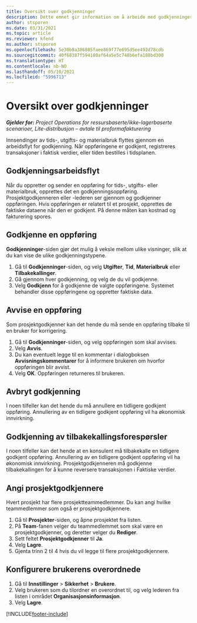 ```yaml
---
title: Oversikt over godkjenninger
description: Dette emnet gir information om å arbeide med godkjenninger i Project Operations.
author: stsporen
ms.date: 03/31/2021
ms.topic: article
ms.reviewer: kfend
ms.author: stsporen
ms.openlocfilehash: 5e30b8a386805faee869f77e695d5ee492d78cdb
ms.sourcegitcommit: 40f68387f594180af64a5e5c748b6efa188bd300
ms.translationtype: HT
ms.contentlocale: nb-NO
ms.lasthandoff: 05/10/2021
ms.locfileid: "5996713"
---
```

# <a name="approvals-overview"></a>Oversikt over godkjenninger

_**Gjelder for:** Project Operations for ressursbaserte/ikke-lagerbaserte scenarioer, Lite-distribusjon – avtale til proformafakturering_

Innsendinger av tids-, utgifts- og materialbruk flyttes gjennom en arbeidsflyt for godkjenning. Når oppføringene er godkjent, registreres transaksjoner i faktisk verdier, eller tiden bestilles i tidsplanen.

## <a name="approvals-workflow"></a>Godkjenningsarbeidsflyt
Når du oppretter og sender en oppføring for tids-, utgifts- eller materialbruk, opprettes det en godkjenningsoppføring. Prosjektgodkjenneren eller -lederen ser gjennom og godkjenner oppføringen. Hvis oppføringen er relatert til et prosjekt, opprettes de faktiske dataene når den er godkjent. På denne måten kan kostnad og fakturering spores.

## <a name="approve-an-entry"></a>Godkjenne en oppføring
**Godkjenninger**-siden gjør det mulig å veksle mellom ulike visninger, slik at du kan vise de ulike godkjenningstypene.
  
1. Gå til **Godkjenninger**-siden, og velg **Utgifter**, **Tid**, **Materialbruk** eller **Tilbakekallinger**.
2. Gå gjennom hver godkjenning, og velg de du vil godkjenne.
3. Velg **Godkjenn** for å godkjenne de valgte oppføringene.
Systemet behandler disse oppføringene og oppretter faktiske data.

## <a name="reject-an-entry"></a>Avvise en oppføring
Som prosjektgodkjenner kan det hende du må sende en oppføring tilbake til en bruker for korrigering.
  
1. Gå til **Godkjenninger**-siden, og velg oppføringen som skal avvises. 
2. Velg **Avvis**.
3. Du kan eventuelt legge til en kommentar i dialogboksen **Avvisningskommentarer** for å informere brukeren om hvorfor oppføringen blir avvist.
4. Velg **OK**. Oppføringen returneres til brukeren.
  
## <a name="cancel-approval"></a>Avbryt godkjenning
I noen tilfeller kan det hende du må annullere en tidligere godkjent oppføring. Annullering av en tidligere godkjent oppføring vil ha økonomisk innvirkning. 

## <a name="approving-recall-requests"></a>Godkjenning av tilbakekallingsforespørsler
I noen tilfeller kan det hende at en konsulent må tilbakekalle en tidligere godkjent oppføring. Annullering av en tidligere godkjent oppføring vil ha økonomisk innvirkning. Prosjektgodkjenneren må godkjenne tilbakekallingen for å kunne reversere transaksjonen i Faktiske verdier.

## <a name="specify-project-approvers"></a>Angi prosjektgodkjennere
Hvert prosjekt har flere prosjektteammedlemmer. Du kan angi hvilke teammedlemmer som også er prosjektgodkjennere.

1. Gå til **Prosjekter**-siden, og åpne prosjektet fra listen.
2. På **Team**-fanen velger du teammedlemmet som skal være en prosjektgodkjenner, og deretter velger du **Rediger**.
3. Sett feltet **Prosjektgodkjenner** til **Ja**.
4. Velg **Lagre**.
5. Gjenta trinn 2 til 4 hvis du vil legge til flere prosjektgodkjennere.

## <a name="configure-the-users-manager"></a>Konfigurere brukerens overordnede

1. Gå til **Innstillinger** > **Sikkerhet** > **Brukere**.
2. Velg brukeren som du tilordner en overordnet til, og velg lederen fra listen i området **Organisasjonsinformasjon**. 
3. Velg **Lagre**.




[!INCLUDE[footer-include](../includes/footer-banner.md)]
